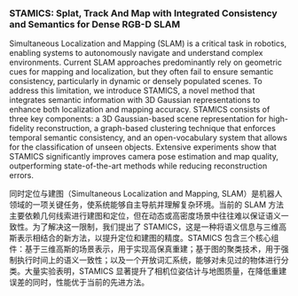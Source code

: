 ### STAMICS: Splat, Track And Map with Integrated Consistency and Semantics for Dense RGB-D SLAM

Simultaneous Localization and Mapping (SLAM) is a critical task in robotics, enabling systems to autonomously navigate and understand complex environments. Current SLAM approaches predominantly rely on geometric cues for mapping and localization, but they often fail to ensure semantic consistency, particularly in dynamic or densely populated scenes. To address this limitation, we introduce STAMICS, a novel method that integrates semantic information with 3D Gaussian representations to enhance both localization and mapping accuracy. STAMICS consists of three key components: a 3D Gaussian-based scene representation for high-fidelity reconstruction, a graph-based clustering technique that enforces temporal semantic consistency, and an open-vocabulary system that allows for the classification of unseen objects. Extensive experiments show that STAMICS significantly improves camera pose estimation and map quality, outperforming state-of-the-art methods while reducing reconstruction errors.

同时定位与建图（Simultaneous Localization and Mapping, SLAM）是机器人领域的一项关键任务，使系统能够自主导航并理解复杂环境。当前的 SLAM 方法主要依赖几何线索进行建图和定位，但在动态或高密度场景中往往难以保证语义一致性。为了解决这一限制，我们提出了 STAMICS，这是一种将语义信息与三维高斯表示相结合的新方法，以提升定位和建图的精度。STAMICS 包含三个核心组件：基于三维高斯的场景表示，用于实现高保真重建；基于图的聚类技术，用于强制执行时间上的语义一致性；以及一个开放词汇系统，能够对未见过的物体进行分类。大量实验表明，STAMICS 显著提升了相机位姿估计与地图质量，在降低重建误差的同时，性能优于当前的先进方法。
